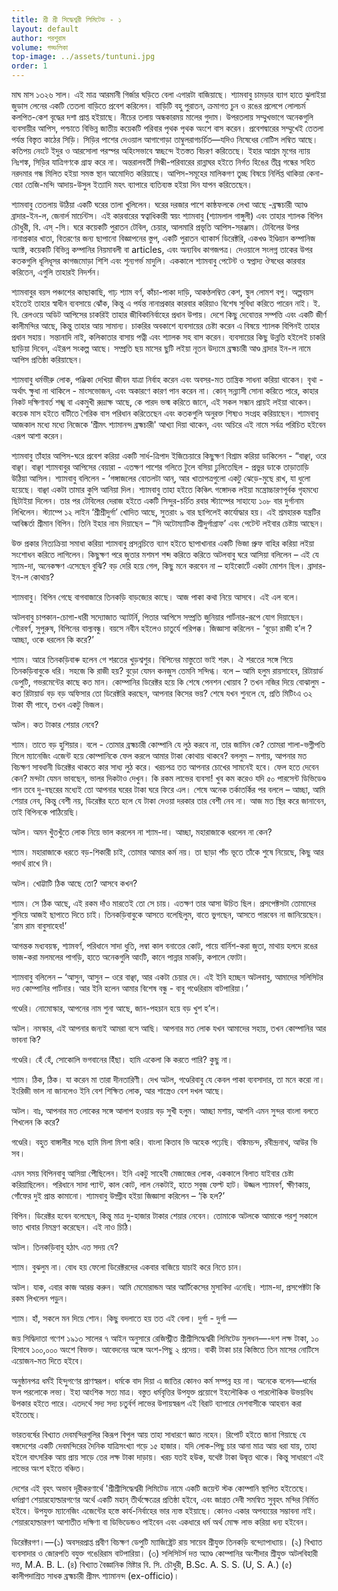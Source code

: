 ```yaml
---
title: শ্রী শ্রী সিদ্ধেশ্বরী লিমিটেড - ১
layout: default
author: পরশুরাম
volume: গড্ডলিকা
top-image: ../assets/tuntuni.jpg
order: 1
---
```


মাঘ মাস ১৩২৬  সাল। এই মাত্র আরমানী গির্জার ঘড়িতে বেলা এগারটা 
বাজিয়াছে। শ্যামবাবু চামড়ার ব্যাগ হাতে ঝুলাইয়া জুডাস লেনের একটি তেতলা বাড়িতে প্রবেশ করিলেন। বাড়িটি বহু পুরাতন, ক্রমাগত চুন ও রঙের প্রলেপে লােলচর্ম কলপিত-কেশ বৃদ্ধের দশা প্রাপ্ত হইয়াছে। নীচের তলায় অন্ধকারময় মালের গুদাম। উপরতলায় সম্মুখভাগে অনেকগুলি ব্যবসায়ীর আপিস, পশ্চাতে বিভিন্ন জাতীয় কয়েকটি পরিবার পৃথক পৃথক অংশে বাস করেন। প্রবেশদ্বারের সম্মুখেই তেতলা পর্যন্ত বিস্তৃত কাঠের সিড়ি। সিড়ির পাশের দেওয়াল আগাগােড়া তাম্বুলরাগচর্চিত—যদিও নিষেধের নােটিস লম্বিত আছে। কতিপয় নেংটে ইদুর ও আরসােলা পরস্পর অহিংসভাবে স্বচ্ছন্দে ইতস্তত বিচরণ করিতেছে। ইহার আশ্রম মৃগের ন্যায় নিঃশঙ্ক, সিড়ির যাত্রিগণকে গ্রাহ্য করে না। অন্তরালবর্তী সিন্ধী-পরিবারের রান্নাঘর হইতে নির্গত হিঙের তীব্র গন্ধের সহিত নরদমার গন্ধ মিলিত হইয়া সমস্ত স্থান আমােদিত করিয়াছে। আপিস-সমূহের মালিকগণ তুচ্ছ বিষয়ে নির্লিপ্ত থাকিয়া কেনা-বেচা তেজি-মন্দি আদায়-উসুল ইত্যাদি মহৎ ব্যাপারে ব্যতিব্যস্ত হইয়া দিন যাপন করিতেছেন। 

শ্যামবাবু তেতলায় উঠিয়া একটি ঘরের তালা খুলিলেন। ঘরের দরজার পাশে কাষ্ঠফলকে লেখা আছে -ব্রহ্মচারী অ্যাণ্ড ব্রাদার-ইন-ল, জেনার্ল মার্চেন্টস। এই কারবারের স্বত্বাধিকারী স্বয়ং শ্যামবাবু (শ্যামলাল গাঙ্গুলী) এবং তাহার শ্যালক বিপিন চৌধুরী, বি. এস্ -সি। ঘরে কয়েকটি পুরাতন টেবিল, চেয়ার, আলমারি প্রভৃতি আপিস-সরঞ্জাম। টেবিলের উপর নানাপ্রকার খাতা, বিতরণের জন্য ছাপানাে বিজ্ঞাপনের স্তুপ, একটি পুরাতন থ্যাকার্স ডিরেক্টরি, একখণ্ড ইণ্ডিয়ান কম্পানিজ অ্যাক্ট, কয়েকটি বিভিন্ন কম্পানির নিয়মাবলী বা articles, এবং অন্যবিধ কাগজপত্র। দেওয়ালে সংলগ্ন তাকের উপর কতকগুলি ধূলিধূসর কাগজমােড়া শিশি এবং শূন্যগর্ভ মাদুলি। এককালে শ্যামবাবু পেটেন্ট ও স্বপ্নাদ্য ঔষধের কারবার করিতেন, এগুলি তাহারই নিদর্শন। 

শ্যামবাবুর বয়স পঞ্চাশের কাছাকাছি, গাঢ় শ্যাম বর্ণ, কাঁচা-পাকা দাড়ি, আকণ্ঠলম্বিত কেশ, স্থুল লােমশ বপু। অল্পবয়স হইতেই তাহার স্বাধীন ব্যবসায়ে ঝোঁক, কিন্তু এ পর্যন্ত নানাপ্রকার কারবার করিয়াও বিশেষ সুবিধা করিতে পারেন নাই। ই. বি. রেলওয়ে অডিট আপিসের চাকরিই তাহার জীবিকানির্বাহের প্রধান উপায়। দেশে কিছু দেবােত্তর সম্পত্তি এবং একটি জীর্ণ কালীমন্দির আছে, কিন্তু তাহার আয় সামান্য। চাকরির অবকাশে ব্যবসায়ের চেষ্টা করেন এ বিষয়ে শ্যালক বিপিনই তাহার প্রধান সহায়। সন্তানাদি নাই, কলিকাতার বাসায় পত্নী এবং শ্যালক সহ বাস করেন। ব্যবসায়ের কিছু উন্নতি হইলেই চাকরি ছাড়িয়া দিবেন, এইরূপ সংকল্প আছে। সম্প্রতি ছয় মাসের ছুটি লইয়া নূতন উদ্যমে ব্রহ্মচারী আণ্ড ব্রাদার ইন-ল নামে আপিস প্রতিষ্ঠা করিয়াছেন। 

শ্যামবাবু ধর্মভীরু লােক, পঞ্জিকা দেখিয়া জীবন যাত্রা নির্বাহ করেন এবং অবসর-মত তান্ত্রিক সাধনা করিয়া থাকেন। বৃথা - অর্থাৎ ক্ষুধা না থাকিলে - মাংসভােজন, এবং অকারণে কারণ পান করেন না। কোন্ সন্ন্যাসী সােনা করিতে পারে, কাহার নিকট দক্ষিণাবর্ত শঙ্খ বা একমুখী রুদ্রাক্ষ আছে, কে পারদ ভস্ম করিতে জানে, এই সকল সন্ধান প্রায়ই লইয়া থাকেন। কয়েক মাস হইতে বাটীতে গৈরিক বাস পরিধান করিতেছেন এবং কতকগুলি অনুরক্ত শিষ্যও সংগ্রহ করিয়াছেন। শ্যামবাবু আজকাল মধ্যে মধ্যে নিজেকে ‘শ্রীমৎ শ্যামানন্দ ব্রহ্মচারী' আখ্যা দিয়া থাকেন, এবং অচিরে এই নামে সর্বত্র পরিচিত হইবেন এরূপ আশা করেন। 

শ্যামবাবু তাঁহার আপিস-ঘরে প্রবেশ করিয়া একটি সার্ধ-ত্রিপাদ ইজিচেয়ারে কিছুক্ষণ বিশ্রাম করিয়া ডাকিলেন - “বাঞ্ছা, ওরে বাঞ্ছা। বাঞ্ছা শ্যামবাবুর আপিসের বেয়ারা - এতক্ষণ পাশের গলিতে টুলে বসিয়া ঢুলিতেছিল - প্রভুর ডাকে তাড়াতাড়ি উঠিয়া আসিল। শ্যামবাবু বলিলেন - ‘গঙ্গাজলের বােতলটা আন্, আর খাতাপত্রগুলাে একটু ঝেড়ে-মুছে রাখ, যা ধুলাে হয়েছে। বাঞ্ছা একটা তামার কুপি আনিয়া দিল। শ্যামবাবু তাহা হইতে কিঞ্চিৎ গঙ্গোদক লইয়া মন্ত্রোচ্চারণপূর্বক গৃহমধ্যে ছিটাইয়া দিলেন। তার পর টেবিলের দেরাজ হইতে একটি সিন্দুর-চর্চিত রবার স্ট্যাম্পের সাহায্যে ১০৮ বার দুর্গানাম লিখিলেন। স্ট্যাম্পে ১২ লাইন ‘শ্রীশ্রীদুর্গা’ খােদিত আছে, সুতরাং ৯ বার ছাপিলেই কার্যোদ্ধার হয়। এই শ্রমহারক যন্ত্রটির আবিষ্কর্তা শ্ৰীমান বিপিন। তিনি ইহার নাম দিয়াছেন – “দি অটোম্যাটিক শ্রীদুর্গাগ্রাফ’ এবং পেটেন্ট লইবার চেষ্টায় আছেন। 

উক্ত প্রকার নিত্যক্রিয়া সমাধা করিয়া শ্যামবাবু প্রসন্নচিত্তে ব্যাগ হইতে ছাপাখানার একটি ভিজা প্রুফ বাহির করিয়া লইয়া সংশােধন করিতে লাগিলেন। কিছুক্ষণ পরে জুতার মশমশ শব্দ করিতে করিতে অটলবাবু ঘরে আসিয়া বলিলেন – এই যে স্যাম-দা, অনেকক্ষণ এসেছেন বুঝি? বড় দেরি হয়ে গেল, কিছু মনে করবেন না – হাইকোর্টে একটা মােশন ছিল। ব্রাদার-ইন-ল কোথায়?
 
শ্যামবাবু। বিপিন গেছে বাগবাজারে তিনকড়ি বাড়জ্যের কাছে। আজ পাকা কথা নিয়ে আসবে। এই এল বলে।
 
অটলবাবু চাপকান-চোগা-ধারী সদ্যোজাত অ্যাটর্নি, পিতার আপিসে সম্প্রতি জুনিয়ার পার্টনার-রূপে যােগ দিয়াছেন। গৌরবর্ণ, সুপুরুষ, বিপিনের বাল্যবন্ধু। বয়সে নবীন হইলেও চাতুর্যে পরিপক্ক। জিজ্ঞাসা করিলেন - ‘বুড়াে রাজী হ’ল ? আচ্ছা, ওকে ধরলেন কি করে?’
 
শ্যাম। আরে তিনকড়িবাৰু হলেন গে শরতের খুড়শ্বশুর। বিপিনের মাস্তুতাে ভাই শরৎ। ঐ শরতের সঙ্গে গিয়ে তিনকড়িবাবুকে ধরি। সহজে কি রাজী হয়? বুড়াে যেমন কনজুস তেমনি সন্দিগ্ধ। বলে – আমি হলুম রায়সাহেব, রিটায়ার্ড ডেপুটি, গভরমেন্টের কাছে কত মান। কোম্পানির ডিরেক্টর হয়ে কি শেষে পেনশন খােয়াব ? তখন নজির দিয়ে বােঝালুম - কত রিটায়ার্ড বড় বড় অফিসার তো ডিরেক্টরি করছেন, আপনার কিসের ভয়? শেষে যখন শুনলে যে, প্রতি মিটিংএ ৩২ টাকা ফী পাবে, তখন একটু ভিজল। 
 
অটল। কত টাকার শেয়ার নেবে? 

শ্যাম। তাতে বড় হুশিয়ার। বলে - তােমার ব্রহ্মচারী কোম্পানি যে লুঠ করবে না, তার জামিন কে? তােমরা শালা-ভগ্নীপতি মিলে ম্যানেজিং এজেন্ট হয়ে কোম্পানিকে ফেল করলে আমার টাকা কোথায় থাকবে? বললুম – মশায়, আপনার মত বিচক্ষণ সাবধানী ডিরেক্টর থাকতে কার সাধ্য লুঠ করে। খরচপত্র তত আপনার চোখের সামনেই হবে। ফেল হতে দেবেন কেন? মন্দটা যেমন ভাবছেন, ভালর দিকটাও দেখুন। কি রকম লাভের ব্যবসা! খুব কম করেও যদি ৫০ পারসেন্ট ডিভিডেণ্ড পান তবে দু-বছরের মধ্যেই তো আপনার ঘরের টাকা ঘরে ফিরে এল। শেষে অনেক তর্কাতর্কির পর বললে – আচ্ছা, আমি শেয়ার নেব, কিন্তু বেশী নয়, ডিরেক্টর হতে হলে যে টাকা দেওয়া দরকার তার বেশী নেব না। আজ মত স্থির করে জানাবেন, তাই বিপিনকে পাঠিয়েছি। 

অটল। অমন খুঁতখুঁতে লােক নিয়ে ভাল করলেন না শ্যাম-দা। আচ্ছা, মহারাজাকে ধরলেন না কেন? 

শ্যাম। মহারাজাকে ধরতে বড়-শিকারী চাই, তােমার আমার কর্ম নয়। তা ছাড়া পাঁচ ভূতে তাঁকে শুষে নিয়েছে, কিছু আর পদার্থ রাখে নি।
 
অটল। খােট্টাটি ঠিক আছে তাে? আসবে কখন? 

শ্যাম। সে ঠিক আছে, এই রকম দাঁও মারতেই তো সে চায়। এতক্ষণ তার আসা উচিত ছিল। প্রসপেক্টসটা তােমাদের শুনিয়ে আজই ছাপাতে দিতে চাই। তিনকড়িবাবুকে আসতে বলেছিলুম, বাতে ভুগছেন, আসতে পারবেন না জানিয়েছেন। 
‘রাম রাম বাবুসাহেব!’

আগন্তক মধ্যবয়স্ক, শ্যামবর্ণ, পরিধানে সাদা ধুতি, লম্বা কাল বনাতের কোট, পায়ে বার্নিশ-করা জুতা, মাথায় হলদে রঙের ভাজ-করা মলমলের পাগড়ি, হাতে অনেকগুলি আংটি, কানে পান্নার মাকড়ি, কপালে ফোটা। 

শ্যামবাবু বলিলেন – ‘আসুন, আসুন – ওরে বাঞ্ছা, আর একটা চেয়ার দে। এই ইনি হচ্ছেন অটলবাবু, আমাদের সলিসিটর দত্ত কোম্পানির পার্টনার। আর ইনি হলেন আমার বিশেষ বন্ধু - বাবু গণ্ডেরিরাম বাটপারিয়া।’ 


গণ্ডেরি। নােমােস্কার, আপনের নাম শুনা আছে, জান-পহচান হয়ে বড় খুশ হ’ল। 

অটল। নমস্কার, এই আপনার জন্যই আমরা বসে আছি। আপনার মত লােক যখন আমাদের সহায়, তখন কোম্পানির আর ভাবনা কি?
 
গণ্ডেরি। হেঁ হেঁ, সােকোলি ভগবানের হিঁছা। হামি একেলা কি করতে পারি? কুছু না। 

শ্যাম। ঠিক, ঠিক। যা করেন মা তারা দীনতারিণী। দেখ অটল, গণ্ডেরিবাবু যে কেবল পাকা ব্যবসাদার, তা মনে করাে না। ইংরিজী ভাল না জানলেও ইনি বেশ শিক্ষিত লােক, আর শাস্ত্রেও বেশ দখল আছে। 

অটল। বাঃ, আপনার মত লােকের সঙ্গে আলাপ হওয়ায় বড় সুখী হলুম। আচ্ছা মশায়, আপনি এমন সুন্দর বাংলা বলতে শিখলেন কি করে? 

গণ্ডেরি। বহুত বাঙ্গালীর সঙে হামি মিলা মিশা করি। বাংলা কিতাব ভি অহেক পঢ়েছি। বঙ্কিমচন্দ, রবীন্দ্রনাথ, আউর ভি সব। 

এমন সময় বিপিনবাবু আসিয়া পেীছিলেন। ইনি একটু সাহেবী মেজাজের লোক, এককালে বিলাত যাইবার চেষ্টা করিয়াছিলেন। পরিধানে সাদা প্যান্ট, 
কাল কোট, লাল নেকটাই, হাতে সবুজ ফেল্ট হাট। উজ্জল শ্যামবর্ণ, ক্ষীণকায়, গোঁফের দুই প্রান্ত কামানো। শ্যামবাবু উদ্গ্রীব হইয়া জিজ্ঞাসা করিলেন – ‘কি হল?’ 

বিপিন। ডিরেক্টর হবেন বলেছেন, কিন্তু মাত্র দু-হাজার টাকার শেয়ার নেবেন। তােমাকে অটলকে আমাকে পরশু সকালে ভাত খাবার নিমন্ত্রণ করেছেন। এই নাও চিঠি। 

অটল। তিনকড়িবাবু হঠাৎ এত সদয় যে? 

শ্যাম। বুঝলুম না। বােধ হয় ফেলো ডিরেক্টরদের একবার বাজিয়ে যাচাই করে নিতে চান।
 
অটল। যাক, এবার কাজ আরম্ভ করুন। আমি মেমােরান্ডম আর আর্টিকেসের মুসাবিদা এনেছি। শ্যাম-দা, প্রসপেক্টটা কি রকম লিখলেন পড়ুন। 

শ্যাম। হাঁ, সকলে মন দিয়ে শােন। কিছু বদলাতে হয় তত এই বেলা। দুর্গা - দুর্গা — 

জয় সিদ্ধিদাতা গণেশ 
১৯১৩ সালের ৭ আইন অনুসারে রেজিস্ট্রীত 
শ্রীশ্রীসিদ্ধেশ্বরী লিমিটেড 
মুলধন—-দশ লক্ষ টাকা, ১০ হিসাবে ১০০,০০০ অংশে বিভক্ত। আবেদনের অঙ্গে অংশ-পিছু ২ প্রদেয়। বাকী টাকা চার কিস্তিতে তিন মাসের নােটিসে এয়ােজন-মত দিতে হইবে। 

অনুষ্ঠানপত্র 
ধর্মই হিন্দুগণের প্রাণস্বরূপ। ধর্মকে বাদ দিয়া এ জাতির কোনও কর্ম সম্পন্ন হয় না। অনেকে বলেন—ধর্মের ফল পরলােকে লভ্য। ইহা আংশিক সত্য মাত্র। বস্তুত ধর্মবৃত্তির উপযুক্ত প্রয়ােগে ইহলৌকিক ও পারলৌকিক উভয়বিধ উপকার হইতে পারে। এতদর্থে সদ্য সদ্য চতুর্বর্গ লাভের উপায়স্বরূপ এই বিরাট ব্যাপারে দেশবাসীকে আহবান করা হইতেছে। 

ভারতবর্ষের বিখ্যাত দেবমন্দিরগুলির কিরূপ বিপুল আয় তাহা সাধারণে জ্ঞাত নহেন। রিপাের্ট হইতে জানা গিয়াছে যে বঙ্গদেশের একটি দেবমন্দিরের দৈনিক যাত্রিসংখ্যা গড়ে ১৫ হাজার। যদি লােক-পিছু চার আনা মাত্র আয় ধরা যায়, তাহা হইলে বাৎসরিক আয় প্রায় সাড়ে তের লক্ষ টাকা দাড়ায়। খরচ যতই হউক, যথেষ্ট টাকা উদ্বৃত্ত থাকে। কিন্তু সাধারণে এই লাভের অংশ হইতে বঞ্চিত। 

দেশের এই বৃহৎ অভাব দূরীকরণার্থে 'শ্ৰীশ্ৰীসিদ্ধেশ্বরী লিমিটেড নামে একটি জয়েন্ট স্টক কোম্পানি স্থাপিত হইতেছে। ধর্মপ্রাণ শেয়ারহােল্ডারগণের অর্থে একটি মহান্ তীর্থক্ষেত্রের প্রতিষ্ঠা হইবে, এবং জাগ্রত দেবী সমন্বিত সুবৃহৎ মন্দির নির্মিত হইবে। উপযুক্ত ম্যানেজিং এজেন্টের হস্তে কার্য-নির্বাহের ভার ন্যস্ত হইয়াছে। কোনও একার অপব্যয়ের সম্ভাবনা নাই। শেয়ারহােল্ডারগণ আশাতীত দক্ষিণা বা ডিভিডেন্ডও পাইবেন এবং একধারে ধর্ম অর্থ মােক্ষ লাভ করিয়া ধন্য হইবেন। 

ডিরেক্টরগণ।—(১) অবসরপ্রাপ্ত প্রবীণ বিচক্ষণ ডেপুটি ম্যাজিষ্ট্রেট রায় সায়েব শ্রীযুক্ত তিনকড়ি বন্দ্যোপাধ্যায়। (২) বিখ্যাত ব্যবসাদার ও জোরপতি বযুক্ত গঙেরিরাম বাটপারিয়া। (৩) সলিসিটর্স দত্ত অ্যাণ্ড কোম্পানির অংশীদার শ্রীযুক্ত অটলবিহারী দত্ত, M.A. B. L. (৪) বিখ্যাত বৈজ্ঞানিক মিষ্টার বি. সি. চৌধুরী, B.Sc. A. S. S. (U, S. A.) (৫) কালীপদাশ্রিত সাধক ব্রহ্মচারী প্রীমৎ শ্যামানন্দ (ex-officio)। 
